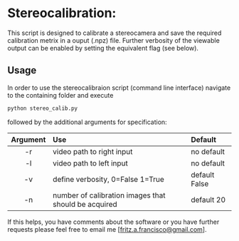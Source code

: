 # Stereocalibration:

This script is designed to calibrate a stereocamera and save the 
required calibration metrix in a ouput (.npz) file. Further verbosity of 
the viewable output can be enabled by setting the equivalent flag (see 
below).

## Usage

In order to use the stereocalibraion script (command line interface) 
navigate to the 
containing folder and execute
```bash
python stereo_calib.py
```
followed by the additional arguments for specification:

|Argument       | Use           |Default |
|:-------------: |:-------------| :-----|
|-r|video path to right input |no default|
|-l|video path to left input|no default|
|-v|define verbosity, 0=False 1=True |default False|
|-n|number of calibration images that should be acquired|default 20|

If this helps, you have comments about the software or you have further 
requests please feel free to email me [fritz.a.francisco@gmail.com].
